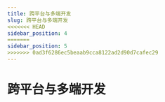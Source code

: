 ```yaml
---
title: 跨平台与多端开发
slug: 跨平台与多端开发
<<<<<<< HEAD
sidebar_position: 4
=======
sidebar_position: 5
>>>>>>> 0ad3f6286ec5beaab9cca8122ad2d90d7cafec29
---
```



# 跨平台与多端开发

